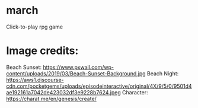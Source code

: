 # march
Click-to-play rpg game

# Image credits: 
Beach Sunset: https://www.pxwall.com/wp-content/uploads/2019/03/Beach-Sunset-Background.jpg
Beach Night: https://aws1.discourse-cdn.com/pocketgems/uploads/episodeinteractive/original/4X/9/5/0/9501d4ae192161a7042de423032df3e9228b7624.jpeg
Character: https://charat.me/en/genesis/create/
